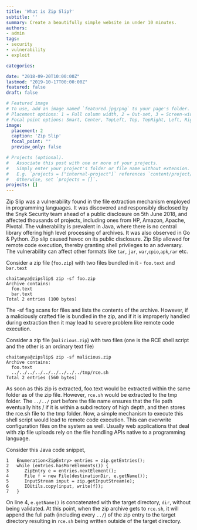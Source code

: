 ```yaml
---
title: 'What is Zip Slip?'
subtitle: ''
summary: Create a beautifully simple website in under 10 minutes.
authors:
- admin
tags:
- security
- vulnerability 
- exploit 

categories:

date: "2018-09-20T10:00:00Z"
lastmod: "2019-10-17T00:00:00Z"
featured: false
draft: false

# Featured image
# To use, add an image named `featured.jpg/png` to your page's folder.
# Placement options: 1 = Full column width, 2 = Out-set, 3 = Screen-width
# Focal point options: Smart, Center, TopLeft, Top, TopRight, Left, Right, BottomLeft, Bottom, BottomRight
image:
  placement: 2
  caption: 'Zip Slip'
  focal_point: ""
  preview_only: false

# Projects (optional).
#   Associate this post with one or more of your projects.
#   Simply enter your project's folder or file name without extension.
#   E.g. `projects = ["internal-project"]` references `content/project/deep-learning/index.md`.
#   Otherwise, set `projects = []`.
projects: []
---
```




Zip Slip was a vulnerability found in the file extraction mechanism employed in programming languages. It was discovered and responsibly disclosed by the Snyk Security team ahead of a public disclosure on 5th June 2018, and affected thousands of projects, including ones from HP, Amazon, Apache, Pivotal. The vulnerability is prevalent in Java, where there is no central library offering high level processing of archives. It was also observed in Go & Python. Zip slip caused havoc on its public disclosure. Zip Slip allowed for remote code execution, thereby granting shell privileges to an adversary. The vulnerability can affect other formats like `tar`, `jar`, `war`,`cpio`,`apk`,`rar` etc.

Consider a zip file (`foo.zip`) with two files bundled in it - `foo.text` and `bar.text`

```
chaitanya@zipslip$ zip -sf foo.zip
Archive contains:
  foo.text
  bar.text
Total 2 entries (100 bytes)
```

The -sf flag scans for files and lists the contents of the archive. However, if a maliciously crafted file is bundled in the zip, and if it is improperly handled during extraction then it may lead to severe problem like remote code execution.

Consider a zip file (`malicious.zip`) with two files (one is the RCE shell script and the other is an ordinary text file)

```
chaitanya@zipslip$ zip -sf malicious.zip 
Archive contains:
  foo.text
  ../../../../../../../../../tmp/rce.sh
Total 2 entries (560 bytes)
```

As soon as this zip is extracted, foo.text would be extracted within the same folder as of the zip file. However, `rce.sh` would be extracted to the tmp folder. The `../../` part before the file name ensures that the file path eventually hits / if it is within a subdirectory of high depth, and then stores the rce.sh file to the tmp folder. Now, a simple mechanism to execute this shell script would lead to remote code execution. This can overwrite configuration files on the system as well. Usually web applications that deal with zip file uploads rely on the file handling APIs native to a programming language.

Consider this Java code snippet,

```
1   Enumeration<ZipEntry> entries = zip.getEntries();
2   while (entries.hasMoreElements()) {
3      ZipEntry e = entries.nextElement();
4      File f = new File(destinationDir, e.getName());
5      InputStream input = zip.getInputStream(e);
6      IOUtils.copy(input, write(f));
7   }
```

On line 4, `e.getName()` is concatenated with the target directory, `dir`, without being validated. At this point, when the zip archive gets to `rce.sh`, it will append the full path (including every `../`) of the zip entry to the target directory resulting in `rce.sh` being written outside of the target directory.